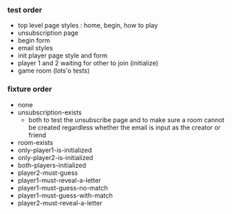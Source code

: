 ### test order
- top level page styles
  : home, begin, how to play
- unsubscription page
- begin form
- email styles
- init player page style and form
- player 1 and 2 waiting for other to join (initialize)
- game room (lots'o tests)



### fixture order
- none
- unsubscription-exists
  - both to test the unsubscribe page and to make sure a room cannot be created
    regardless whether the email is input as the creator or friend
- room-exists
- only-player1-is-initialized
- only-player2-is-initialized
- both-players-initialized
- player2-must-guess
- player1-must-reveal-a-letter
- player1-must-guess-no-match
- player1-must-guess-with-match
- player2-must-reveal-a-letter
